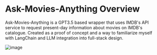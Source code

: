 # Ask-Movies-Anything Overview
Ask-Movies-Anything is a GPT3.5 based wrapper that uses IMDB's API service to request present-day information about movies on IMDB's catalogue. Created as a proof of concept and a way to familiarize myself with LangChain and LLM integration into full-stack design.

![image](https://github.com/kenbzhou/ask-movies-anything/assets/95113559/b86d2210-49c0-4cd9-8da8-ddbd7e5e04c3)
